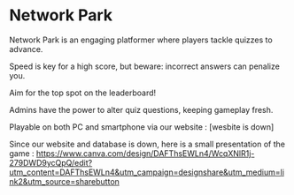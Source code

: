 # Network Park
Network Park is an engaging platformer where players tackle quizzes to advance. 

Speed is key for a high score, but beware: incorrect answers can penalize you. 

Aim for the top spot on the leaderboard! 

Admins have the power to alter quiz questions, keeping gameplay fresh. 

Playable on both PC and smartphone via our website : [wesbite is down]

Since our website and database is down, here is a small presentation of the game : https://www.canva.com/design/DAFThsEWLn4/WcqXNlR1j-279DWD9ycQpQ/edit?utm_content=DAFThsEWLn4&utm_campaign=designshare&utm_medium=link2&utm_source=sharebutton
